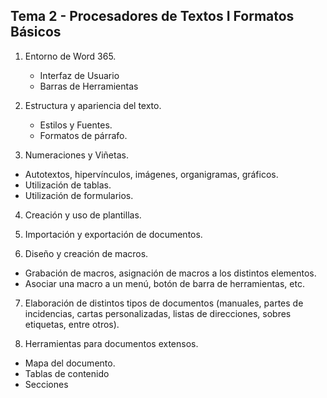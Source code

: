 ## **Tema 2 - Procesadores de Textos I Formatos Básicos**

1. Entorno de Word 365.
	- Interfaz de Usuario
	- Barras de Herramientas
	
2. Estructura y apariencia del texto.
	- Estilos y Fuentes. 
	- Formatos de párrafo.
 3. Numeraciones y Viñetas.
  
  - Autotextos, hipervínculos, imágenes, organigramas, gráficos.
  - Utilización de tablas.
  - Utilización de formularios.
  
4. Creación y uso de plantillas.

5. Importación y exportación de documentos.

6. Diseño y creación de macros.
  - Grabación de macros, asignación de macros a los distintos elementos.
  - Asociar una macro a un menú, botón de barra de herramientas, etc.

7. Elaboración de distintos tipos de documentos (manuales, partes de incidencias, cartas personalizadas, listas de direcciones, sobres etiquetas, entre otros).

8. Herramientas para documentos extensos.
  - Mapa del documento.
  - Tablas de contenido
  - Secciones
<!--stackedit_data:
eyJoaXN0b3J5IjpbOTM0MjI0OTYzLDgwODE1MDgxM119
-->